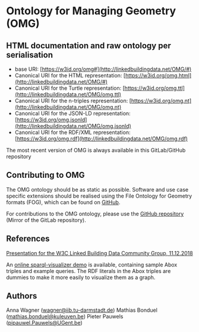 # Ontology for Managing Geometry (OMG)

## HTML documentation and raw ontology per serialisation

* base URI: [https://w3id.org/omg#](http://linkedbuildingdata.net/OMG/#)
* Canonical URI for the HTML representation: [https://w3id.org/omg.html](http://linkedbuildingdata.net/OMG/#)
* Canonical URI for the Turtle representation: [https://w3id.org/omg.ttl](http://linkedbuildingdata.net/OMG/omg.ttl)
* Canonical URI for the n-triples representation: [https://w3id.org/omg.nt](http://linkedbuildingdata.net/OMG/omg.nt)
* Canonical URI for the JSON-LD representation: [https://w3id.org/omg.jsonld](http://linkedbuildingdata.net/OMG/omg.jsonld)
* Canonical URI for the RDF/XML representation: [https://w3id.org/omg.rdf](http://linkedbuildingdata.net/OMG/omg.rdf)

The most recent version of OMG is always available in this GitLab/GitHub repository

## Contributing to OMG

The OMG ontology should be as static as possible. Software and use case specific extensions should be realised using the File Ontology for Geometry formats (FOG), which can be found on [GitHub](https://github.com/mathib/fog-ontology).

For contributions to the OMG ontology, please use the [GitHub repository](https://github.com/tudaIIB/omg) (Mirror of the GitLab repository).

## References
[Presentation for the W3C Linked Building Data Community Group, 11.12.2018](https://drive.google.com/open?id=12Rvab7-GBY3xQOffpJ9uKprisEPeMdPn)

An [online sparql-visualizer demo](https://madsholten.github.io/sparql-visualizer/?file=https:\%2F\%2Fwww.dropbox.com\%2Fs\%2Fg1c9oclaxv1l8ud\%2Fomg-demo.json) is available, containing sample Abox triples and example queries. The RDF literals in the Abox triples are dummies to make it more easily to visualize them as a graph. 

## Authors
Anna Wagner (wagner@iib.tu-darmstadt.de)
Mathias Bonduel (mathias.bonduel@kuleuven.be)
Pieter Pauwels (pipauwel.Pauwels@UGent.be)